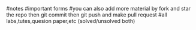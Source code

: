 
#notes
#important forms
#you can also add more material by fork and star the repo then git commit then git push and make pull request
#all labs,tutes,quesion paper,etc (solved/unsolved both)
